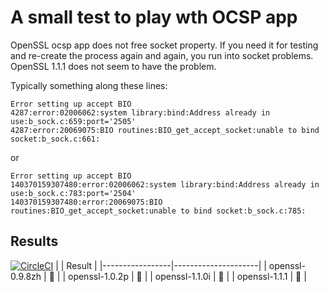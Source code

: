 # A small test to play wth OCSP app

OpenSSL ocsp app does not free socket property. If you need it for testing and
re-create the process again and again, you run into socket problems. OpenSSL 1.1.1 does not
seem to have the problem.

Typically something along these lines:

```
Error setting up accept BIO
4287:error:02006062:system library:bind:Address already in use:b_sock.c:659:port='2505'
4287:error:20069075:BIO routines:BIO_get_accept_socket:unable to bind socket:b_sock.c:661:
```
or
```
Error setting up accept BIO
140370159307480:error:02006062:system library:bind:Address already in use:b_sock.c:783:port='2504'
140370159307480:error:20069075:BIO routines:BIO_get_accept_socket:unable to bind socket:b_sock.c:785:
```

## Results
[![CircleCI](https://circleci.com/gh/Karm/openssl-ocsp-test/tree/master.svg?style=svg)](https://circleci.com/gh/Karm/openssl-ocsp-test/tree/master)
|                 | Result              |
|-----------------|---------------------|
| openssl-0.9.8zh | :red_circle:        |
| openssl-1.0.2p  | :red_circle:        |
| openssl-1.1.0i  | :large_blue_circle: |
| openssl-1.1.1   | :large_blue_circle: |
      